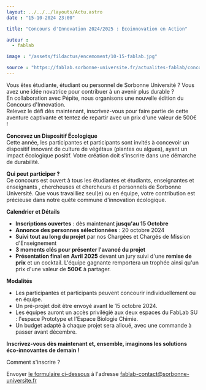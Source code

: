 ```yaml
---
layout: ../../../layouts/Actu.astro
date : "15-10-2024 23:00"

title: "Concours d'Innovation 2024/2025 : Écoinnovation en Action"

auteur :
  - fablab

image : "/assets/fildactus/encemoment/10-15-fablab.jpg"

source : "https://fablab.sorbonne-universite.fr/actualites-fablab/concours-dinnovation-2024/2025-ecoinnovation-en-action"
---
```


Vous êtes étudiante, étudiant ou personnel de Sorbonne Université ? Vous avez une idée novatrice pour contribuer à un avenir plus durable ?   
En collaboration avec Pépite, nous organisons une nouvelle édition du Concours d'Innovation.  
Relevez le défi dès maintenant, inscrivez-vous pour faire partie de cette aventure captivante et tentez de repartir avec un prix d'une valeur de 500€ !

__Concevez un Dispositif Écologique__  
Cette année, les participantes et participants sont invités à concevoir un dispositif innovant de culture de végétaux (plantes ou algues), ayant un impact écologique positif. Votre création doit s'inscrire dans une démarche de durabilité.

__Qui peut participer ?__  
Ce concours est ouvert à tous les étudiantes et étudiants, enseignantes et enseignants , chercheuses et chercheurs et personnels de Sorbonne Université. Que vous travailliez seul(e) ou en équipe, votre contribution est précieuse dans notre quête commune d'innovation écologique.

__Calendrier et Détails__  
- __Inscriptions ouvertes__ : dès maintenant __jusqu'au 15 Octobre__
- __Annonce des personnes sélectionnées__ : 20 octobre 2024
- __Suivi tout au long du projet__ par nos Chargées et Chargés de Mission d'Enseignement
- __3 moments clés pour présenter l'avancé du projet__  
- __Présentation final en Avril 2025__ devant un jury suivi d'une __remise de prix__ et un cocktail. L'équipe gagnante remportera un trophée ainsi qu'un prix d'une valeur de __500€__ à partager.

__Modalités__  
- Les participantes et participants peuvent concourir individuellement ou en équipe.
- Un pré-projet doit être envoyé avant le 15 octobre 2024.
- Les équipes auront un accès privilégié aux deux espaces du FabLab SU : l'espace Prototype et l'Espace Biologie Chimie.
- Un budget adapté à chaque projet sera alloué, avec une commande à passer avant décembre.

__Inscrivez-vous dès maintenant et, ensemble, imaginons les solutions éco-innovantes de demain !__

Comment s'inscrire ?

Envoyer [le formulaire ci-dessous](https://fablab.sorbonne-universite.fr/sites/default/files/media/2024-06/Formulaire%20d%27inscription%202024-2025_1.docx) à l'adresse fablab-contact@sorbonne-universite.fr